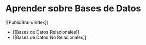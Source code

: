 # Aprender sobre Bases de Datos

[[PublicBrain/Index]]

* [[Bases de Datos Relacionales]]
* [[Bases de Datos No Relacionales]]